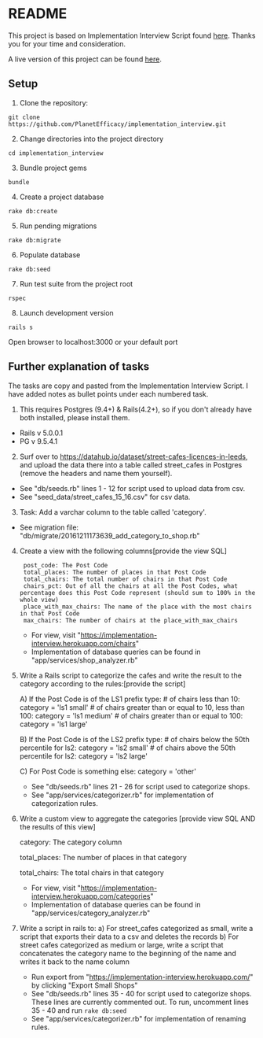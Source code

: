 # README

This project is based on Implementation Interview Script found [here](https://www.evernote.com/shard/s556/sh/acac3844-a75b-49ec-a068-cde6ab6eccac/d1c75528c33e7e2d). Thanks you for your time and consideration.

A live version of this project can be found [here](https://implementation-interview.herokuapp.com/).

## Setup
1. Clone the repository:

  `git clone https://github.com/PlanetEfficacy/implementation_interview.git`

2. Change directories into the project directory

  `cd implementation_interview`

3. Bundle project gems

  `bundle`

4. Create a project database

  `rake db:create`

5. Run pending migrations

  `rake db:migrate`

6. Populate database

  `rake db:seed`

7. Run test suite from the project root

  `rspec`

8. Launch development version

  `rails s`

  Open browser to localhost:3000 or your default port

## Further explanation of tasks

The tasks are copy and pasted from the Implementation Interview Script. I have added notes as bullet points under each numbered task.

1. This requires Postgres (9.4+) & Rails(4.2+), so if you don't already have both installed, please install them.
  * Rails v 5.0.0.1
  * PG v 9.5.4.1
2. Surf over to https://datahub.io/dataset/street-cafes-licences-in-leeds, and upload the data there into a table called street_cafes in Postgres (remove the headers and name them yourself).
  * See "db/seeds.rb" lines 1 - 12 for script used to upload data from csv.
  * See "seed_data/street_cafes_15_16.csv" for csv data.
3. Task: Add a varchar column to the table called 'category'.
  * See migration file: "db/migrate/20161211173639_add_category_to_shop.rb"
4. Create a view with the following columns[provide the view SQL]

        post_code: The Post Code
        total_places: The number of places in that Post Code
        total_chairs: The total number of chairs in that Post Code
        chairs_pct: Out of all the chairs at all the Post Codes, what percentage does this Post Code represent (should sum to 100% in the whole view)
        place_with_max_chairs: The name of the place with the most chairs in that Post Code
        max_chairs: The number of chairs at the place_with_max_chairs

    * For view, visit "https://implementation-interview.herokuapp.com/chairs"
    * Implementation of database queries can be found in "app/services/shop_analyzer.rb"

5. Write a Rails script to categorize the cafes and write the result to the category according to the rules:[provide the script]

    A) If the Post Code is of the LS1 prefix type:
        # of chairs less than 10: category = 'ls1 small'
        # of chairs greater than or equal to 10, less than 100: category = 'ls1 medium'
        # of chairs greater than or equal to 100: category = 'ls1 large'

    B) If the Post Code is of the LS2 prefix type:
        # of chairs below the 50th percentile for ls2: category = 'ls2 small'
        # of chairs above the 50th percentile for ls2: category = 'ls2 large'

    C) For Post Code is something else:
        category = 'other'

    * See "db/seeds.rb" lines 21 - 26 for script used to categorize shops.
    * See "app/services/categorizer.rb" for implementation of categorization rules.

6. Write a custom view to aggregate the categories [provide view SQL AND the results of this view]

      category: The category column

      total_places: The number of places in that category

      total_chairs: The total chairs in that category

    * For view, visit "https://implementation-interview.herokuapp.com/categories"
    * Implementation of database queries can be found in "app/services/category_analyzer.rb"  

7. Write a script in rails to:
        a) For street_cafes categorized as small, write a script that exports their data to a csv and deletes the records
        b) For street cafes categorized as medium or large, write a script that concatenates the category name to the beginning of the name and writes it back to the name column

    * Run export from "https://implementation-interview.herokuapp.com/" by clicking "Export Small Shops"
    * See "db/seeds.rb" lines 35 - 40 for script used to categorize shops. These lines are currently commented out. To run, uncomment lines 35 - 40 and run `rake db:seed`
    * See "app/services/categorizer.rb" for implementation of renaming rules.
